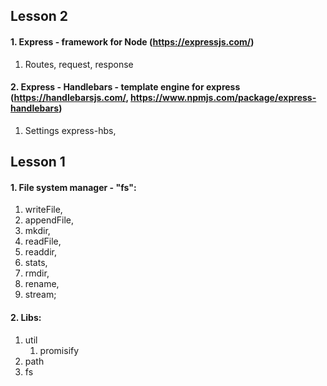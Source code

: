## Lesson 2
#### 1. Express - framework for Node (https://expressjs.com/)
1. Routes, request, response 
#### 2. Express - Handlebars - template engine for express (https://handlebarsjs.com/, https://www.npmjs.com/package/express-handlebars)
1. Settings express-hbs, 

## Lesson 1
#### 1. File system manager - "fs":
   1. writeFile, 
   2. appendFile, 
   3. mkdir, 
   4. readFile, 
   5. readdir, 
   6. stats, 
   7. rmdir, 
   8. rename,
   9. stream;
#### 2. Libs:
   1. util
      1. promisify
   2. path
   3. fs
